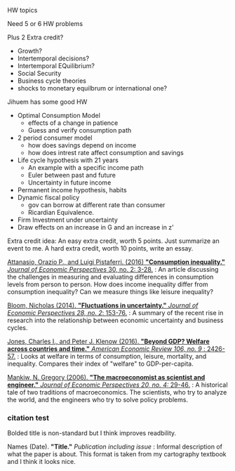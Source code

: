 HW topics


Need 5 or 6 HW problems

Plus 2 Extra credit?

- Growth?
- Intertemporal decisions?
- Intertemporal EQuilibrium?
- Social Security
- Business cycle theories
- shocks to monetary equilbrum or international one?




Jihuem has some good HW

- Optimal Consumption Model
    - effects of a change in patience
    - Guess and verify consumption path
- 2 period consumer model
    - how does savings depend on income
    - how does intrest rate affect consumption and savings
- Life cycle hypothesis with 21 years
    - An example with a specific income path
    - Euler between past and future
    - Uncertainty in future income
- Permanent income hypothesis, habits
- Dynamic fiscal policy 
    - gov can borrow at different rate than consumer
    - Ricardian Equivalence.
- Firm Investment under uncertainty
- Draw effects on an increase in G and an increase in z'







Extra credit idea:
An easy extra credit, worth 5 points. Just summarize an event to me.
A hard extra credit, worth 10 points, write an essay.

[Attanasio, Orazio P., and Luigi Pistaferri. (2016) **"Consumption inequality."** *Journal of Economic Perspectives* 30, no. 2: 3-28.](https://web.stanford.edu/~pista/JEP.pdf)
: An article discussing the challenges in measuring and evaluating differences in consumption levels from person to person. How does income inequality differ from consumption inequality? Can we measure things like leisure inequality?

[Bloom, Nicholas (2014). **"Fluctuations in uncertainty."** *Journal of Economic Perspectives 28, no. 2*: 153-76.](https://www.aeaweb.org/articles?id=10.1257/jep.28.2.153)
: A summary of the recent rise in research into the relationship between economic uncertainty and business cycles.

[Jones, Charles I., and Peter J. Klenow (2016). **"Beyond GDP? Welfare across countries and time."** *American Economic Review 106, no. 9* : 2426-57.](http://www.klenow.com/Jones_Klenow.pdf)
: Looks at welfare in terms of consumption, leisure, mortality, and inequality. Compares their index of "welfare" to GDP-per-capita.

[Mankiw, N. Gregory (2006). **"The macroeconomist as scientist and engineer."** *Journal of Economic Perspectives 20, no. 4:* 29-46.](https://scholar.harvard.edu/files/mankiw/files/macroeconomist_as_scientist.pdf)
: A historical tale of two traditions of macroeconomics. The scientists, who try to analyze the world, and the engineers who try to solve policy problems.




### citation test

Bolded title is non-standard but I think improves readbility.

Names (Date). **"Title."** *Publication including issue*
: Informal description of what the paper is about. This format is taken from my cartography textbook and I think it looks nice.


